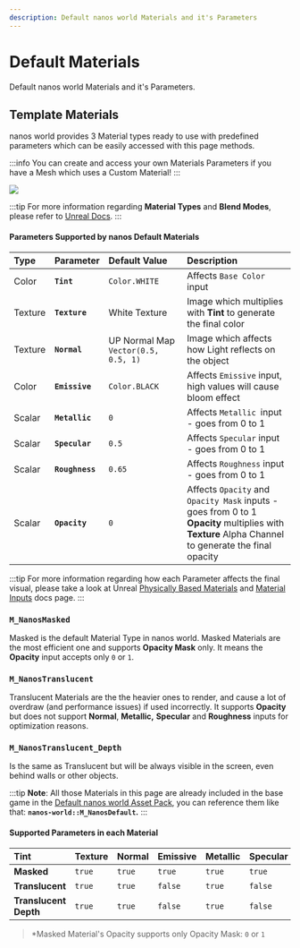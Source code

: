 ```yaml
---
description: Default nanos world Materials and it's Parameters
---
```


# Default Materials

Default nanos world Materials and it's Parameters.

## Template Materials

nanos world provides 3 Material types ready to use with predefined parameters which can be easily accessed with this page methods.

:::info
You can create and access your own Materials Parameters if you have a Mesh which uses a Custom Material!
:::

![](/img/docs/default-materials-01.jpg)

:::tip
For more information regarding **Material Types** and **Blend Modes**, please refer to [Unreal Docs](https://docs.unrealengine.com/4.26/en-US/RenderingAndGraphics/Materials/MaterialProperties/BlendModes/).
:::

#### Parameters Supported by nanos Default Materials

| Type | Parameter | Default Value | Description |
| :--- | :--- | :--- | :--- |
| Color | **`Tint`** | `Color.WHITE` | Affects `Base Color` input | **Tint** multiplies with **Texture** parameter to generate the final color |
| Texture | **`Texture`** | White Texture | Image which multiplies with **Tint** to generate the final color |
| Texture | **`Normal`** | UP Normal Map `Vector(0.5, 0.5, 1)` | Image which affects how Light reflects on the object |
| ​​​Color​ | **`Emissive`** | `Color.BLACK` | Affects `Emissive` input, high values will cause bloom effect |
| Scalar​ | **`Metallic`** | `0` | Affects `Metallic `input - goes from 0 to 1 |
| Scalar | **`Specular`** | `0.5` | Affects `Specular` input - goes from 0 to 1 |
| Scalar | **`Roughness`** | `0.65` | Affects `Roughness` input - goes from 0 to 1 |
| Scalar | **`Opacity`** | `0` | Affects `Opacity` and `Opacity Mask` inputs - goes from 0 to 1 <br />**Opacity** multiplies with **Texture** Alpha Channel to generate the final opacity |

:::tip
For more information regarding how each Parameter affects the final visual, please take a look at Unreal [Physically Based Materials](https://docs.unrealengine.com/4.26/en-US/RenderingAndGraphics/Materials/PhysicallyBased/) and [Material Inputs](https://docs.unrealengine.com/4.26/en-US/RenderingAndGraphics/Materials/MaterialInputs/) docs page.
:::

### **`M_NanosMasked`**

Masked is the default Material Type in nanos world. Masked Materials are the most efficient one and supports **Opacity Mask** only. It means the **Opacity** input accepts only `0` or `1`.

### **`M_NanosTranslucent`**

Translucent Materials are the the heavier ones to render, and cause a lot of overdraw \(and performance issues\) if used incorrectly. It supports **Opacity** but does not support **Normal**, **Metallic,** **Specular** and **Roughness** inputs for optimization reasons.

### **`M_NanosTranslucent_Depth`**

Is the same as Translucent but will be always visible in the screen, even behind walls or other objects.

:::tip
**Note**: All those Materials in this page are already included in the base game in the [Default nanos world Asset Pack](./), you can reference them like that: **`nanos-world::M_NanosDefault`.**
:::

#### Supported Parameters in each Material

| Tint | Texture | Normal | Emissive | Metallic | Specular | Roughness | Opacity |
| :--- | :--- | :--- | :--- | :--- | :--- | :--- | :--- |
| **Masked** | `true` | `true` | `true` | `true` | `true` | `true` | `true` | `true*` |
| **Translucent** | `true` | `true` | `false` | `true` | `false` | `false` | `false` | `true` |
| **Translucent Depth** | `true` | `true` | `false` | `true` | `false` | `false` | `false` | `true` |

> *Masked Material's Opacity supports only Opacity Mask: `0` or `1`
